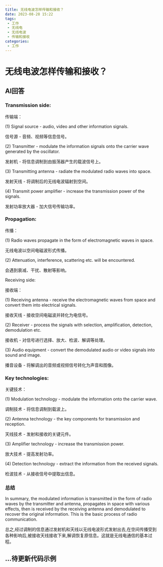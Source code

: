 ```yaml
---
title: 无线电波怎样传输和接收？
date: 2023-08-28 15:22
tags:
 - 工作
 - 无线电
 - 无线电波
 - 传输和接收
categories:
 - 工作
---
```


# 无线电波怎样传输和接收？

## AI回答

### Transmission side:

传输端：

(1) Signal source - audio, video and other information signals.

信号源 - 音频、视频等信息信号。

(2) Transmitter - modulate the information signals onto the carrier wave generated by the oscillator.

发射机 - 将信息调制到由振荡器产生的载波信号上。

(3) Transmitting antenna - radiate the modulated radio waves into space.

发射天线 - 将调制后的无线电波辐射到空间。

(4) Transmit power amplifier - increase the transmission power of the signals.

发射功率放大器 - 加大信号传输功率。

### Propagation:

传播：

(1) Radio waves propagate in the form of electromagnetic waves in space.

无线电波以空间电磁波形式传播。

(2) Attenuation, interference, scattering etc. will be encountered.

会遇到衰减、干扰、散射等影响。

Receiving side:

接收端：

(1) Receiving antenna - receive the electromagnetic waves from space and convert them into electrical signals.

接收天线 - 接收空间电磁波并转化为电信号。

(2) Receiver - process the signals with selection, amplification, detection, demodulation etc.

接收机 - 对信号进行选择、放大、检波、解调等处理。

(3) Audio equipment - convert the demodulated audio or video signals into sound and image.

播音设备 - 将解调出的音频或视频信号转化为声音和图像。

### Key technologies:

关键技术：

(1) Modulation technology - modulate the information onto the carrier wave.

调制技术 - 将信息调制到载波上。

(2) Antenna technology - the key components for transmission and reception.

天线技术 - 发射和接收的关键元件。

(3) Amplifier technology - increase the transmission power.

放大技术 - 提高发射功率。

(4) Detection technology - extract the information from the received signals.

检波技术 - 从接收信号中提取出信息。

### 总结

In summary, the modulated information is transmitted in the form of radio waves by the transmitter and antenna, propagates in space with various effects, then is received by the receiving antenna and demodulated to recover the original information. This is the basic process of radio communication.

总之,经过调制的信息通过发射机和天线以无线电波形式发射出去,在空间传播受到各种影响后,被接收天线接收下来,解调恢复原信息。这就是无线电通信的基本过程。



## ...待更新代码示例


